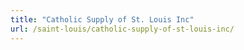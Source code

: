 ```yaml
---
title: "Catholic Supply of St. Louis Inc"
url: /saint-louis/catholic-supply-of-st-louis-inc/
---
```

